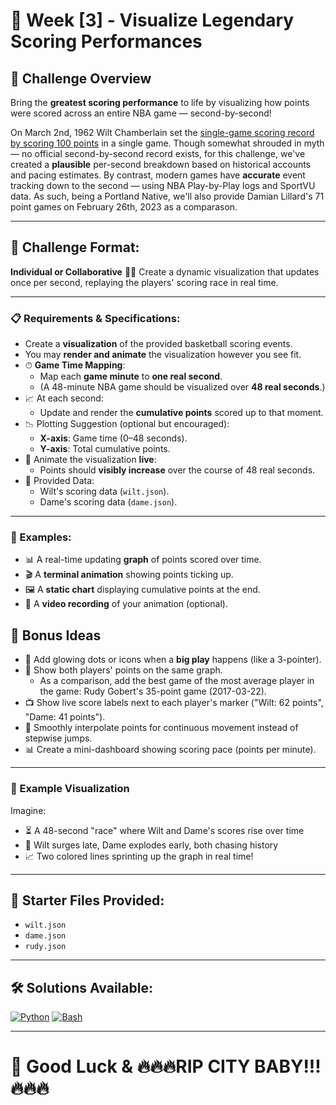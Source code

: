 # 🏀 Week [3] - Visualize Legendary Scoring Performances

## 📝 Challenge Overview
Bring the **greatest scoring performance** to life by visualizing how points were scored across an entire NBA game — second-by-second!

On March 2nd, 1962 Wilt Chamberlain set the [single-game scoring record by scoring 100 points](https://en.wikipedia.org/wiki/Wilt_Chamberlain%27s_100-point_game) in a single game. Though somewhat shrouded in myth — no official second-by-second record exists, for this challenge, we've created a **plausible** per-second breakdown based on historical accounts and pacing estimates. By contrast, modern games have **accurate** event tracking down to the second — using NBA Play-by-Play logs and SportVU data. As such, being a Portland Native, we'll also provide Damian Lillard's 71 point games on February 26th, 2023 as a comparason. 

---
## 🏁 Challenge Format:
**Individual or Collaborative** 👤👥 Create a dynamic visualization that updates once per second, replaying the players' scoring race in real time.

---
### 📋 Requirements & Specifications:

- Create a **visualization** of the provided basketball scoring events.
- You may **render and animate** the visualization however you see fit.
- ⏱ **Game Time Mapping**:  
  - Map each **game minute** to **one real second**.  
  - (A 48-minute NBA game should be visualized over **48 real seconds**.)
- 📈 At each second:
  - Update and render the **cumulative points** scored up to that moment.
- 📉 Plotting Suggestion (optional but encouraged):
  - **X-axis**: Game time (0–48 seconds).
  - **Y-axis**: Total cumulative points.
- 🎥 Animate the visualization **live**:
  - Points should **visibly increase** over the course of 48 real seconds.
- 📜 Provided Data:
  - Wilt's scoring data (`wilt.json`).
  - Dame's scoring data (`dame.json`).

---

### 🎨 Examples:
- 📊 A real-time updating **graph** of points scored over time.
- 🎬 A **terminal animation** showing points ticking up.
- 🖼 A **static chart** displaying cumulative points at the end.
- 🎥 A **video recording** of your animation (optional).

## 🎯 Bonus Ideas

- 🌟 Add glowing dots or icons when a **big play** happens (like a 3-pointer).
- 🌟 Show both players' points on the same graph.
  - As a comparison, add the best game of the most average player in the game: Rudy Gobert's 35-point game (2017-03-22).
- 📺 Show live score labels next to each player's marker ("Wilt: 62 points", "Dame: 41 points").
- 🚀 Smoothly interpolate points for continuous movement instead of stepwise jumps.
- 📊 Create a mini-dashboard showing scoring pace (points per minute).
---

### 🔧 Example Visualization

Imagine:

- ⏳ A 48-second "race" where Wilt and Dame's scores rise over time
- 🎯 Wilt surges late, Dame explodes early, both chasing history
- 📈 Two colored lines sprinting up the graph in real time!

---

## 📂 Starter Files Provided:
- `wilt.json`
- `dame.json`
- `rudy.json`

---

## 🛠 Solutions Available:
[![Python](https://img.shields.io/badge/C-99-blue?logo=c)](solutions/python/matplotlib_ex)
[![Bash](https://img.shields.io/badge/Bash-4EAA25?logo=gnu-bash&logoColor=white)](solutions/bash)

---
# 🏁 Good Luck & 🔥🔥🔥RIP CITY BABY!!!🔥🔥🔥

